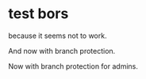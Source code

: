 # test bors

because it seems not to work.

And now with branch protection.

Now with branch protection for admins.
